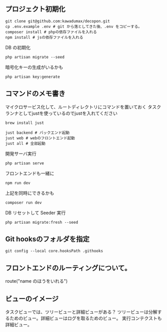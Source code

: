 ## プロジェクト初期化

```
git clone git@github.com:kawadumax/decopon.git
cp .env.example .env # git から落としてきた後、.env をコピーする。
composer install # phpの依存ファイルを入れる
npm install # jsの依存ファイルを入れる
```

DB の初期化

```
php artisan migrate --seed
```

暗号化キーの生成がいるかも

```
php artisan key:generate
```

## コマンドのメモ書き
マイクロサービス化して、ルートディレクトリにコマンドを置いておく
タスクランナとしてjustを使っているのでjustを入れてください

```
brew install just

just backend # バックエンド起動
just web # webのフロントエンド起動
just all # 全部起動

```





開発サーバ実行

```
php artisan serve
```

フロントエンドも一緒に

```
npm run dev
```

上記を同時にできるかも

```
composer run dev
```

DB リセットして Seeder 実行

```
php artisan migrate:fresh --seed
```

## Git hooksのフォルダを指定
```
git config --local core.hooksPath .githooks
```

## フロントエンドのルーティングについて。

route("name のほうをいれる")

## ビューのイメージ

タスクビューでは、ツリービューと詳細ビューがある？
ツリービューは分解するためのビュー。詳細ビューはログを取るためのビュー。
実行コンテクストも詳細ビュー。
